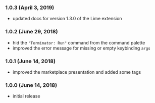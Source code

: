 ### 1.0.3 (April 3, 2019)

- updated docs for version 1.3.0 of the Lime extension

### 1.0.2 (June 29, 2018)

- hid the `"Terminator: Run"` command from the command palette
- improved the error message for missing or empty keybinding `args`

### 1.0.1 (June 14, 2018)

- improved the marketplace presentation and added some tags

### 1.0.0 (June 14, 2018)

- initial release
